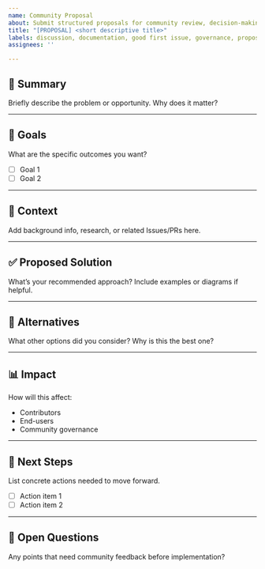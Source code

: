 ```yaml
---
name: Community Proposal
about: Submit structured proposals for community review, decision-making, and governance.
title: "[PROPOSAL] <short descriptive title>"
labels: discussion, documentation, good first issue, governance, proposal
assignees: ''

---
```


## 📝 Summary  
Briefly describe the problem or opportunity. Why does it matter?  

---

## 🎯 Goals  
What are the specific outcomes you want?  

- [ ] Goal 1  
- [ ] Goal 2  

---

## 📖 Context  
Add background info, research, or related Issues/PRs here.  

---

## ✅ Proposed Solution  
What’s your recommended approach? Include examples or diagrams if helpful.  

---

## 🔄 Alternatives  
What other options did you consider? Why is this the best one?  

---

## 📊 Impact  
How will this affect:  
- Contributors  
- End-users  
- Community governance  

---

## 🚀 Next Steps  
List concrete actions needed to move forward.  

- [ ] Action item 1  
- [ ] Action item 2  

---

## 💬 Open Questions  
Any points that need community feedback before implementation?
